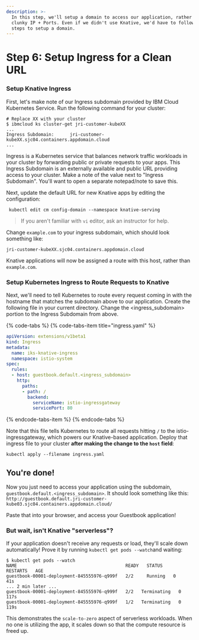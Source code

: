 ```yaml
---
description: >-
  In this step, we'll setup a domain to access our application, rather than
  clunky IP + Ports. Even if we didn't use Knative, we'd have to follow similar
  steps to setup a domain.
---
```


# Step 6: Setup Ingress for a Clean URL

### Setup Knative Ingress

First, let's make note of our Ingress subdomain provided by IBM Cloud Kubernetes Service. Run the following command for your cluster:

```text
# Replace XX with your cluster
$ ibmcloud ks cluster-get jri-customer-kubeXX
...
Ingress Subdomain:      jri-customer-kubeXX.sjc04.containers.appdomain.cloud   
...
```

Ingress is a Kubernetes service that balances network traffic workloads in your cluster by forwarding public or private requests to your apps. This Ingress Subdomain is an externally available and public URL providing access to your cluster. Make a note of the value next to "Ingress Subdomain". You'll want to open a separate notepad/note to save this.

Next, update the default URL for new Knative apps by editing the configuration:

```text
 kubectl edit cm config-domain --namespace knative-serving
```

> If you aren't familiar with `vi` editor, ask an instructor for help.

Change `example.com` to your ingress subdomain, which should look something like: 

```text
jri-customer-kubeXX.sjc04.containers.appdomain.cloud
```

Knative applications will now be assigned a route with this host, rather than `example.com`.

### Setup Kubernetes Ingress to Route Requests to Knative

Next, we'll need to tell Kubernetes to route every request coming in with the hostname that matches the subdomain above to our application. Create the following file in your current directory. Change the &lt;ingress\_subdomain&gt; portion to the Ingress Subdomain from above.

{% code-tabs %}
{% code-tabs-item title="ingress.yaml" %}
```yaml
apiVersion: extensions/v1beta1
kind: Ingress
metadata:
  name: iks-knative-ingress
  namespace: istio-system
spec:
  rules:
  - host: guestbook.default.<ingress_subdomain>
    http:
      paths:
      - path: /
        backend:
          serviceName: istio-ingressgateway
          servicePort: 80
```
{% endcode-tabs-item %}
{% endcode-tabs %}

Note that this file tells Kubernetes to route all requests hitting `/` to the istio-ingressgateway, which powers our Knative-based application. Deploy that ingress file to your cluster **after making the change to the `host` field**:

 `kubectl apply --filename ingress.yaml`

## You're done!

Now you just need to access your application using the subdomain, `guestbook.default.<ingress_subdomain>`. It should look something like this: `http://guestbook.default.jri-customer-kube03.sjc04.containers.appdomain.cloud/`

Paste that into your browser, and access your Guestbook application!

### But wait, isn't Knative "serverless"?

If your application doesn't receive any requests or load, they'll scale down automatically! Prove it by running `kubectl get pods --watch`and waiting:

```text
$ kubectl get pods --watch
NAME                                         READY   STATUS    RESTARTS   AGE
guestbook-00001-deployment-845555976-q999f   2/2     Running   0          41s
... 2 min later ...
guestbook-00001-deployment-845555976-q999f   2/2   Terminating   0     117s
guestbook-00001-deployment-845555976-q999f   1/2   Terminating   0     119s
```

This demonstrates the `scale-to-zero` aspect of serverless workloads. When no one is utilizing the app, it scales down so that the compute resource is freed up.



